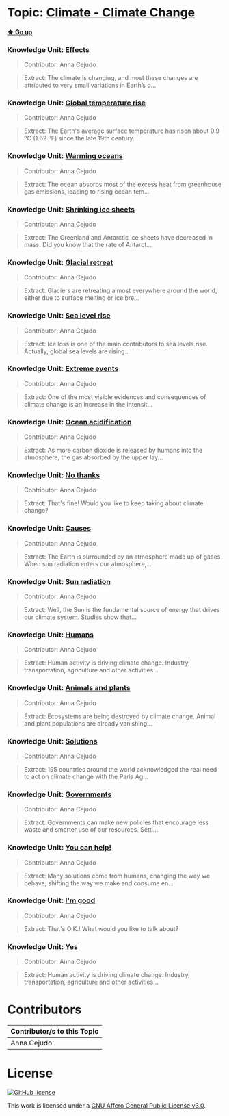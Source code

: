 # Topic: [Climate - Climate Change](../topics/climate-climate-change.md) 
#### [:arrow_up: Go up](../README.md)

### Knowledge Unit: [Effects ](../knowledge_units/climate-climate-change/effects.md)

> Contributor: Anna Cejudo

> Extract: The climate is changing, and most these changes are attributed to very small variations in Earth’s o...


### Knowledge Unit: [Global temperature rise ](../knowledge_units/climate-climate-change/global-temperature-rise.md)

> Contributor: Anna Cejudo

> Extract: The Earth&#039;s average surface temperature has risen about 0.9 ºC (1.62 ºF) since the late 19th century...


### Knowledge Unit: [Warming oceans ](../knowledge_units/climate-climate-change/warming-oceans.md)

> Contributor: Anna Cejudo

> Extract: The ocean absorbs most of the excess heat from greenhouse gas emissions, leading to rising ocean tem...


### Knowledge Unit: [Shrinking ice sheets ](../knowledge_units/climate-climate-change/shrinking-ice-sheets.md)

> Contributor: Anna Cejudo

> Extract: The Greenland and Antarctic ice sheets have decreased in mass. Did you know that the rate of Antarct...


### Knowledge Unit: [Glacial retreat ](../knowledge_units/climate-climate-change/glacial-retreat.md)

> Contributor: Anna Cejudo

> Extract: Glaciers are retreating almost everywhere around the world, either due to surface melting or ice bre...


### Knowledge Unit: [Sea level rise ](../knowledge_units/climate-climate-change/sea-level-rise.md)

> Contributor: Anna Cejudo

> Extract: Ice loss is one of the main contributors to sea levels rise. Actually, global sea levels are rising...


### Knowledge Unit: [Extreme events ](../knowledge_units/climate-climate-change/extreme-events.md)

> Contributor: Anna Cejudo

> Extract: One of the most visible evidences and consequences of climate change  is an increase in the intensit...


### Knowledge Unit: [Ocean acidification ](../knowledge_units/climate-climate-change/ocean-acidification.md)

> Contributor: Anna Cejudo

> Extract: As more carbon dioxide is released by humans into the atmosphere, the  gas absorbed by the upper lay...


### Knowledge Unit: [No thanks ](../knowledge_units/climate-climate-change/no-thanks.md)

> Contributor: Anna Cejudo

> Extract: That&#039;s fine! Would you like to keep taking about climate change?


### Knowledge Unit: [Causes ](../knowledge_units/climate-climate-change/causes.md)

> Contributor: Anna Cejudo

> Extract: The Earth is surrounded by an atmosphere made up of gases. When sun radiation enters our atmosphere,...


### Knowledge Unit: [Sun radiation ](../knowledge_units/climate-climate-change/sun-radiation.md)

> Contributor: Anna Cejudo

> Extract: Well, the Sun is the fundamental source of energy that drives our climate system. Studies show that...


### Knowledge Unit: [Humans ](../knowledge_units/climate-climate-change/humans.md)

> Contributor: Anna Cejudo

> Extract: Human activity is driving climate change. Industry, transportation, agriculture and other activities...


### Knowledge Unit: [Animals and plants ](../knowledge_units/climate-climate-change/animals-and-plants.md)

> Contributor: Anna Cejudo

> Extract: Ecosystems are being destroyed by climate change. Animal and plant populations are already vanishing...


### Knowledge Unit: [Solutions ](../knowledge_units/climate-climate-change/solutions.md)

> Contributor: Anna Cejudo

> Extract: 195 countries around the world acknowledged the real need to act on climate change with the Paris Ag...


### Knowledge Unit: [Governments ](../knowledge_units/climate-climate-change/governments.md)

> Contributor: Anna Cejudo

> Extract: Governments can make new policies  that encourage less waste and smarter use of our resources. Setti...


### Knowledge Unit: [You can help! ](../knowledge_units/climate-climate-change/you-can-help.md)

> Contributor: Anna Cejudo

> Extract: Many solutions come from humans, changing the way we behave, shifting the way we make and consume en...


### Knowledge Unit: [I&#039;m good ](../knowledge_units/climate-climate-change/im-good.md)

> Contributor: Anna Cejudo

> Extract: That&#039;s O.K.! What would you like to talk about?


### Knowledge Unit: [Yes ](../knowledge_units/climate-climate-change/yes.md)

> Contributor: Anna Cejudo

> Extract: Human activity is driving climate change. Industry, transportation, agriculture and other activities...


# Contributors

| Contributor/s to this Topic |
| - |  
| Anna Cejudo |    


# License
[![GitHub license](https://img.shields.io/github/license/inbrainz/cerebro)](https://github.com/inbrainz/cerebro/blob/master/LICENSE)

This work is licensed under a [GNU Affero General Public License v3.0](https://www.gnu.org/licenses/agpl-3.0.txt).